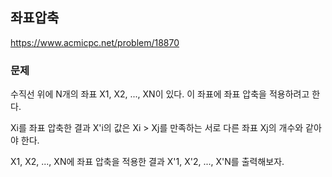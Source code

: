 ## 좌표압축
https://www.acmicpc.net/problem/18870

### 문제
수직선 위에 N개의 좌표 X1, X2, ..., XN이 있다. 이 좌표에 좌표 압축을 적용하려고 한다.

Xi를 좌표 압축한 결과 X'i의 값은 Xi > Xj를 만족하는 서로 다른 좌표 Xj의 개수와 같아야 한다.

X1, X2, ..., XN에 좌표 압축을 적용한 결과 X'1, X'2, ..., X'N를 출력해보자.
